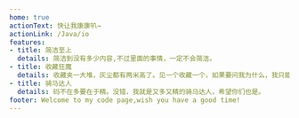 ```yaml
---
home: true
actionText: 快让我康康叭→
actionLink: /Java/io
features:
- title: 简洁至上
  details: 简洁到没有多少内容,不过里面的事情，一定不会简洁。
- title: 收藏狂魔
  details: 收藏夹一大堆，灰尘都有两米高了。见一个收藏一个，如果要问我为什么，我只能说兴趣使然。
- title: 骑马达人
  details: 码不在多要在于精。没错，我就是又多又精的骑马达人，希望你们也是。
footer: Welcome to my code page,wish you have a good time!
---
```

